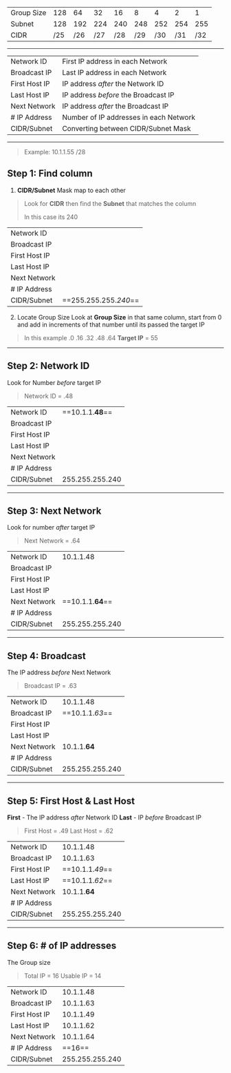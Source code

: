 |            |     |     |     |     |     |     |     |     |
| ---------- | --- | --- | --- | --- | --- | --- | --- | --- |
| Group Size | 128 | 64  | 32  | 16  | 8   | 4   | 2   | 1   |
| Subnet     | 128 | 192 | 224 | 240 | 248 | 252 | 254 | 255 |
| CIDR       | /25 | /26 | /27 | /28 | /29 | /30 | /31 | /32 |

---

|               |                                        |
| ------------- | -------------------------------------- |
| Network ID    | First IP address in each Network       |
| Broadcast IP  | Last IP address in each Network        |
| First Host IP | IP address *after* the Network ID      |
| Last Host IP  | IP address *before* the Broadcast IP   |
| Next Network  | IP address *after* the Broadcast IP    |
| # IP Address  | Number of IP addresses in each Network |
| CIDR/Subnet   | Converting between CIDR/Subnet Mask    |

---

> Example: 10.1.1.55 /28

## Step 1: Find column
1. **CIDR/Subnet** Mask map to each other
> Look for **CIDR** then find the **Subnet** that matches the column
> 
> In this case its 240

|               |                       |
| ------------- | --------------------- |
| Network ID    |                       |
| Broadcast IP  |                       |
| First Host IP |                       |
| Last Host IP  |                       |
| Next Network  |                       |
| # IP Address  |                       |
| CIDR/Subnet   | ==255.255.255.*240*== |

2. Locate Group Size
	Look at **Group Size** in that same column, start from 0 and add in increments of that number until its passed the target IP
> In this example .0 .16 .32 .48 .64 
> **Target IP** = 55 
---
## Step 2: Network ID
 Look for Number *before* target IP
> Network ID = .48

|               |                   |
| ------------- | ----------------- |
| Network ID    | ==10.1.1.**48**== |
| Broadcast IP  |                   |
| First Host IP |                   |
| Last Host IP  |                   |
| Next Network  |                   |
| # IP Address  |                   |
| CIDR/Subnet   | 255.255.255.240   |

---
## Step 3: Next Network
 Look for number *after* target IP
> Next Network = .64

|               |                   |
| ------------- | ----------------- |
| Network ID    | 10.1.1.48         |
| Broadcast IP  |                   |
| First Host IP |                   |
| Last Host IP  |                   |
| Next Network  | ==10.1.1.**64**== |
| # IP Address  |                   |
| CIDR/Subnet   | 255.255.255.240   |

---
## Step 4: Broadcast
 The IP address *before* Next Network
>Broadcast IP = .63

|               |                 |
| ------------- | --------------- |
| Network ID    | 10.1.1.48       |
| Broadcast IP  | ==10.1.1.*63*== |
| First Host IP |                 |
| Last Host IP  |                 |
| Next Network  | 10.1.1.**64**   |
| # IP Address  |                 |
| CIDR/Subnet   | 255.255.255.240 |

---
## Step 5: First Host & Last Host
**First** - The IP address *after* Network ID
**Last** - IP *before* Broadcast IP
>First Host = .49
>Last Host = .62

|               |                 |
| ------------- | --------------- |
| Network ID    | 10.1.1.48       |
| Broadcast IP  | 10.1.1.63       |
| First Host IP | ==10.1.1.*49*== |
| Last Host IP  | ==10.1.1.*62*== |
| Next Network  | 10.1.1.**64**   |
| # IP Address  |                 |
| CIDR/Subnet   | 255.255.255.240 |

---
## Step 6: # of IP addresses
The Group size
> Total IP = 16
> Usable IP = 14

|               |                 |
| ------------- | --------------- |
| Network ID    | 10.1.1.48       |
| Broadcast IP  | 10.1.1.63       |
| First Host IP | 10.1.1.49       |
| Last Host IP  | 10.1.1.62       |
| Next Network  | 10.1.1.64       |
| # IP Address  | ==16==          |
| CIDR/Subnet   | 255.255.255.240 |